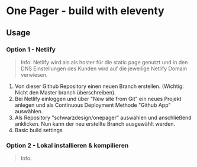 # One Pager - build with eleventy

## Usage

### Option 1 - Netlify
> Info: Netlify wird als als hoster für die static page genutzt und in den DNS Einstellungen des Kunden wird auf die jeweilige Netlify Domain verwiesen.
1. Von dieser Github Repository einen neuen Branch erstellen. (Wichtig: Nicht den Master branch überschreiben).
2. Bei Netlify einloggen und über "New site from Git" ein neues Projekt anlegen und als Continuous Deployment Methode "Github App" auswählen.
3. Als Repository "schwarzdesign/onepager" auswählen und anschließend anklicken. Nun kann der neu erstellte Branch ausgewählt werden.
4. Basic build settings


### Option 2 - Lokal installieren & kompilieren
> Info: 